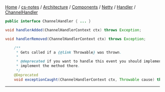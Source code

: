 [Home](https://mengxianbin.github.io) /
[cs-notes](https://mengxianbin.github.io/cs-notes/site) /
[Architecture](https://mengxianbin.github.io/cs-notes/site/Architecture) /
[Components](https://mengxianbin.github.io/cs-notes/site/Architecture/Components) /
[Netty](https://mengxianbin.github.io/cs-notes/site/Architecture/Components/Netty) /
[Handler](https://mengxianbin.github.io/cs-notes/site/Architecture/Components/Netty/Handler) /
[ChannelHandler](https://mengxianbin.github.io/cs-notes/site/Architecture/Components/Netty/Handler/ChannelHandler)

```java
public interface ChannelHandler { ... }
```

```java
void handlerAdded(ChannelHandlerContext ctx) throws Exception;
```

```java
void handlerRemoved(ChannelHandlerContext ctx) throws Exception;
```

```java
    /**
     * Gets called if a {@link Throwable} was thrown.
     *
     * @deprecated if you want to handle this event you should implement {@link ChannelInboundHandler} and
     * implement the method there.
     */
    @Deprecated
    void exceptionCaught(ChannelHandlerContext ctx, Throwable cause) throws Exception;
```

---
